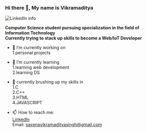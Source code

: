 ### Hi there 👋, My name is Vikramaditya
<img src="https://media-exp1.licdn.com/dms/image/C4E16AQE2lg0leQvf9g/profile-displaybackgroundimage-shrink_350_1400/0?e=1608163200&v=beta&t=O9DO6s6YDnbecOPMQMDHkGDabaJdfLN6SbAq00-bJbQ" alt="LinkedIn info">


<b>Computer Science student pursuing specialization in the field of Information Technology</b><br>
<b>Currently trying to stack up skills to become a Web/IoT Developer</b>

- 🔭 I’m currently working on <br>
1.personal projects


- 🌱 I’m currently learning <br>
1.learning web development<br>
2.learning DS
- 💬 currently brushing up my skills in<br>
1.C<br>
2.C++<br>
3.HTML<br>
4.JAVASCRIPT<br>
- 📫 How to reach me:<br> 
<a href="https://www.linkedin.com/in/vikramadityasinghs/" rel="nofollow">LinkedIn</a><br>
Email: saxenavikramadityasingh@gmail.com
